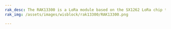 ```yaml
---
rak_desc: The RAK13300 is a LoRa module based on the SX1262 LoRa chip that provides an easy-to-use, small-size, low-power solution for long-range wireless data applications.
rak_img: /assets/images/wisblock/rak13300/RAK13300.png

---
```


<rk-redirect to="/Product-Categories/WisBlock/RAK13300/Overview/" />